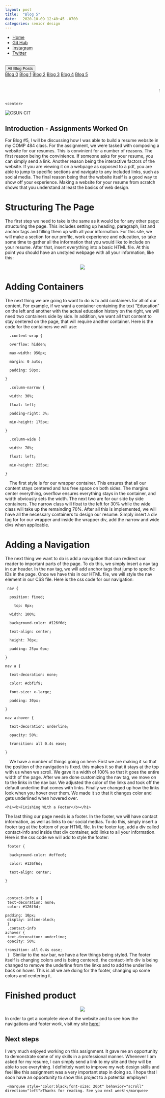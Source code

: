 ```yaml
---
layout: post
title:  "Blog 5"
date:   2020-10-09 12:40:45 -0700
categories: senior design
---
```


<html>



<style>
{% include custom.css %}
</style>

  <title>Blog 5</title>
<body>
<ul class="navbar">
 
  <li class="navbar"><a class="home" href="http://dec98524.github.io/">Home</a></li>
  <li class="navbar"><a href="https://github.com/dec98524/dec98524.github.io">Git Hub</a></li>
  <li class="navbar"><a href="https://www.instagram.com/im.davidcastaneda/">Instagram</a></li>
  <li class="navbar"><a href="https://twitter.com/refilldranks">Twitter</a></li>

</ul>
<br>
<div class="dropdown">
  <button class="dropbtn">All Blog Posts</button>
  <div class="dropdown-content">
    <a href="https://dec98524.github.io/senior/design/2020/08/27/blog-0.html">Blog 0</a>
    <a href="https://dec98524.github.io/senior/design/2020/09/08/blog1.html">Blog 1</a>
    <a href="https://dec98524.github.io/senior/design/2020/09/18/blog2.html">Blog 2</a>
    <a href="https://dec98524.github.io/senior/design/2020/09/25/blog3.html">Blog 3</a>
    <a href="https://dec98524.github.io/senior/design/2020/10/02/blog4.html">Blog 4</a>
    <a href="https://dec98524.github.io/senior/design/2020/10/09/blog5.html">Blog 5</a>



  </div>
</div><br>
<br>
<marquee style="color:black;font-size: 20pt" behavior="scroll" direction="left"><i>Welcome to my blog site!</i></marquee>

    <center>
<img src="https://www.csun.edu/ua/2017logos/Seal-CSUN-Horizontal-186.png" alt="CSUN CIT" align="middle">
</center>

<h2>Introduction - Assignments Worked On</h2>

<p>For Blog #5, I will be discussing how I was able to build a resume website in my COMP 484 class. For the assignment, we were tasked with composing a website for our resumes. This is convinient for a number of reasons. The first reason being the convinience. If someone asks for your resume, you can simply send a link. Another reason being the interactive factors of the website. If you are viewing it on a webpage as opposed to a pdf, you are able to jump to specific sections and navigate to any included links, such as social media. The final reason being that the website itself is a good way to show off your experience. Making a website for your resume from scratch shows that you understand at least the basics of web design.  


      

</p>


 <h1>Structuring The Page</h1>  
<!-- <embed type="text/html" src="https://david-resume.glitch.me/" width="500" height="200"> -->
<p>The first step we need to take is the same as it would be for any other page: structuring the page. This includes setting up heading, paragraph, list and anchor tags and filling them up with all your information. For this site, we will make a section for our profile, work experience and education, so take some time to gather all the information that you would like to include on your resume. After that, insert everything into a basic HTML file. At this point you should have an unstyled webpage with all your information, like this:</p>
   <center>
      <img src="https://i.imgur.com/5TAQbFb.png" align="middle">
</center>
   <h1>Adding Containers</h1>  
<p> The next thing we are going to want to do is to add containers for all of our content. For example, if we want a container containing the text &quot;Education&quot; on the left and another with the actual education history on the right, we will need two containers side by side. In addition, we want all that content to stay centered on the page, that will require another container. Here is the code for the containers we will use:
  <br>
  <code>
  .content-wrap {<br>
  overflow: hidden;<br>
  max-width: 950px;<br>
  margin: 0 auto;<br>
  padding: 50px;<br>
}<br>
  .column-narrow {<br>
  width: 30%;<br>
  float: left;<br>
  padding-right: 3%;<br>
  min-height: 175px;<br>
}<br>
  .column-wide {<br>
  width: 70%;<br>
  float: left;<br>
  min-height: 225px;<br>
}<br>
  </code>
  The first style is for our wrapper container. This ensures that all our content stays centered and has free space on both sides. The margins center everything, overflow ensures everything stays in the container, and width obviously sets the width. The next two are for our side by side containers. The narrow class will float to the left for 30% while the wide class will take up the remainding 70%. After all this is implemented, we will have all the necessary containers to design our resume.  Simply insert a div tag for for our wrapper and inside the wrapper div, add the narrow and wide divs when applicable. 
  </p>
  <h1><b>Adding a Navigation</b></h1>
  <p>
    The next thing we want to do is add a navigation that can redirect our reader to important parts of the page. To do this, we simply insert a nav tag in our header. In the nav tag, we will add anchor tags that jump to specific IDs in the page. Once we have this in our HTML file, we will style the nav element in our CSS file. Here is the css code for our navigation:
        <br>
  <code>
 nav {<br>
  position: fixed;<br>
    top: 0px;<br>
  width: 100%;<br>
  background-color: #126f6d;<br>
  text-align: center;<br>
  height: 70px;<br>
  padding: 25px 0px; <br>
}<br>
nav a {<br>
  text-decoration: none;<br>
  color: #cbf1f9;<br>
  font-size: x-large;<br>
  padding: 30px;<br>
}<br>
nav a:hover {<br>
  text-decoration: underline;<br>
  opacity: 50%;<br>
  transition: all 0.4s ease;<br>
}<br>
  </code>
 We have a number of things going on here. First we are making it so that the position of the navigation is fixed. this makes it so that it stays at the top with us when we scroll. We gave it a width of 100% so that it goes the entire width of the page. After we are done customizing the nav tag, we move on to the links in the nav bar. We adjusted the color of the links and took off the default underline that comes with links. Finally we changed up how the links look when you hover over them. We made it so that it changes color and gets underlined when hovered over.  
    </p>
    
    <h1><b>Finishing With a Footer</b></h1>
  <p>
   The last thing our page needs is a footer. In the footer, we will have contact information, as well as links to our social medias. To do this, simply insert a footer tag at the bottom of your HTML file. In the footer tag, add a div called contact-info and inside that div container, add links to all your information. Here is the css code we will add to style the footer:
        <br>
  <code>
 footer {<br>
  background-color: #effec6;<br>
  color: #126f6d;<br>
  text-align: center;<br>
}<br>

.contact-info a {<br>
  text-decoration: none;<br>
  color: #126f6d;<br>
  padding: 10px;<br>
  display: inline-block;<br>
}<br>
.contact-info a:hover {<br>
  text-decoration: underline;<br>
  opacity: 50%;<br>
  transition: all 0.4s ease;<br>
}
  </code>
Similar to the nav bar, we have a few things being styled. The footer itself is changing colors and is being centered, the contact-info div is being changed to remove the underline from the links and to add the underline back on hover. This is all we are doing for the footer, changing up some colors and centering it.
    </p>

  
   <h1>Finished product</h1>  
  
 <center>
      <img src="https://i.imgur.com/OO5yxY6.png" align="middle">
</center>
<p>In order to get a complete view of the website and to see how the navigations and footer work, visit my site <a href="https://davidwebsite2.glitch.me">here!</a></p>
   
<h2>Next steps</h2>
<p>I very much enjoyed working on this assignment. It gave me an opportunity to demonstrate some of my skills in a professional manner. Whenever I am asked for my resume, I can simply send a link to my site and they will be able to see everything. I definitely want to improve my web design skills and feel like this assignment was a very important step in doing so. I hope that I soon have an opportunity to show this project to a potential employer!</p>
 
 
     <marquee style="color:black;font-size: 20pt" behavior="scroll" direction="left">Thanks for reading. See you next week!</marquee>
</body>
</html>


